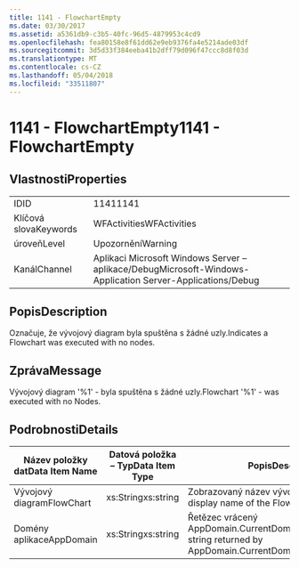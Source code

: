 ```yaml
---
title: 1141 - FlowchartEmpty
ms.date: 03/30/2017
ms.assetid: a5361db9-c3b5-40fc-96d5-4879953c4cd9
ms.openlocfilehash: fea80158e8f61dd62e9eb9376fa4e5214ade03df
ms.sourcegitcommit: 3d5d33f384eeba41b2dff79d096f47ccc8d8f03d
ms.translationtype: MT
ms.contentlocale: cs-CZ
ms.lasthandoff: 05/04/2018
ms.locfileid: "33511807"
---
```

# <a name="1141---flowchartempty"></a><span data-ttu-id="b22c4-102">1141 - FlowchartEmpty</span><span class="sxs-lookup"><span data-stu-id="b22c4-102">1141 - FlowchartEmpty</span></span>
## <a name="properties"></a><span data-ttu-id="b22c4-103">Vlastnosti</span><span class="sxs-lookup"><span data-stu-id="b22c4-103">Properties</span></span>  
  
|||  
|-|-|  
|<span data-ttu-id="b22c4-104">ID</span><span class="sxs-lookup"><span data-stu-id="b22c4-104">ID</span></span>|<span data-ttu-id="b22c4-105">1141</span><span class="sxs-lookup"><span data-stu-id="b22c4-105">1141</span></span>|  
|<span data-ttu-id="b22c4-106">Klíčová slova</span><span class="sxs-lookup"><span data-stu-id="b22c4-106">Keywords</span></span>|<span data-ttu-id="b22c4-107">WFActivities</span><span class="sxs-lookup"><span data-stu-id="b22c4-107">WFActivities</span></span>|  
|<span data-ttu-id="b22c4-108">úroveň</span><span class="sxs-lookup"><span data-stu-id="b22c4-108">Level</span></span>|<span data-ttu-id="b22c4-109">Upozornění</span><span class="sxs-lookup"><span data-stu-id="b22c4-109">Warning</span></span>|  
|<span data-ttu-id="b22c4-110">Kanál</span><span class="sxs-lookup"><span data-stu-id="b22c4-110">Channel</span></span>|<span data-ttu-id="b22c4-111">Aplikaci Microsoft Windows Server – aplikace/Debug</span><span class="sxs-lookup"><span data-stu-id="b22c4-111">Microsoft-Windows-Application Server-Applications/Debug</span></span>|  
  
## <a name="description"></a><span data-ttu-id="b22c4-112">Popis</span><span class="sxs-lookup"><span data-stu-id="b22c4-112">Description</span></span>  
 <span data-ttu-id="b22c4-113">Označuje, že vývojový diagram byla spuštěna s žádné uzly.</span><span class="sxs-lookup"><span data-stu-id="b22c4-113">Indicates a Flowchart was executed with no nodes.</span></span>  
  
## <a name="message"></a><span data-ttu-id="b22c4-114">Zpráva</span><span class="sxs-lookup"><span data-stu-id="b22c4-114">Message</span></span>  
 <span data-ttu-id="b22c4-115">Vývojový diagram '%1' - byla spuštěna s žádné uzly.</span><span class="sxs-lookup"><span data-stu-id="b22c4-115">Flowchart '%1' - was executed with no Nodes.</span></span>  
  
## <a name="details"></a><span data-ttu-id="b22c4-116">Podrobnosti</span><span class="sxs-lookup"><span data-stu-id="b22c4-116">Details</span></span>  
  
|<span data-ttu-id="b22c4-117">Název položky dat</span><span class="sxs-lookup"><span data-stu-id="b22c4-117">Data Item Name</span></span>|<span data-ttu-id="b22c4-118">Datová položka – Typ</span><span class="sxs-lookup"><span data-stu-id="b22c4-118">Data Item Type</span></span>|<span data-ttu-id="b22c4-119">Popis</span><span class="sxs-lookup"><span data-stu-id="b22c4-119">Description</span></span>|  
|--------------------|--------------------|-----------------|  
|<span data-ttu-id="b22c4-120">Vývojový diagram</span><span class="sxs-lookup"><span data-stu-id="b22c4-120">FlowChart</span></span>|<span data-ttu-id="b22c4-121">xs:String</span><span class="sxs-lookup"><span data-stu-id="b22c4-121">xs:string</span></span>|<span data-ttu-id="b22c4-122">Zobrazovaný název vývojový diagram.</span><span class="sxs-lookup"><span data-stu-id="b22c4-122">The display name of the FlowChart.</span></span>|  
|<span data-ttu-id="b22c4-123">Domény aplikace</span><span class="sxs-lookup"><span data-stu-id="b22c4-123">AppDomain</span></span>|<span data-ttu-id="b22c4-124">xs:String</span><span class="sxs-lookup"><span data-stu-id="b22c4-124">xs:string</span></span>|<span data-ttu-id="b22c4-125">Řetězec vrácený AppDomain.CurrentDomain.FriendlyName.</span><span class="sxs-lookup"><span data-stu-id="b22c4-125">The string returned by AppDomain.CurrentDomain.FriendlyName.</span></span>|
